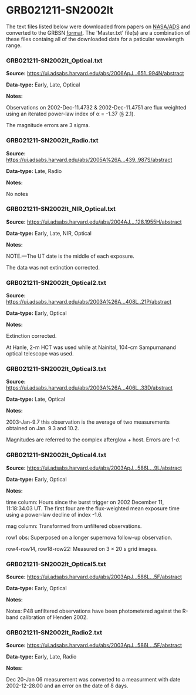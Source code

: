 # GRB021211-SN2002lt


The text files listed below were downloaded from papers on [NASA/ADS](https://ui.adsabs.harvard.edu) and converted to the GRBSN [format](https://github.com/GabrielF98/GRBSNWebtool/tree/master/Webtool/static/SourceData). The 'Master.txt' file(s) are a combination of these files containg all of the downloaded data for a paticular wavelength range.

### GRB021211-SN2002lt_Optical.txt


**Source:** https://ui.adsabs.harvard.edu/abs/2006ApJ...651..994N/abstract

**Data-type:** Early, Late, Optical

**Notes:**

Observations on 2002-Dec-11.4732 & 2002-Dec-11.4751 are flux weighted using an iterated power-law index of α = -1.37 (§ 2.1).



The magnitude errors are 3 sigma.

### GRB021211-SN2002lt_Radio.txt


**Source:** https://ui.adsabs.harvard.edu/abs/2005A%26A...439..987S/abstract

**Data-type:** Late, Radio

**Notes:**

No notes

### GRB021211-SN2002lt_NIR_Optical.txt


**Source:** https://ui.adsabs.harvard.edu/abs/2004AJ....128.1955H/abstract

**Data-type:** Early, Late, NIR, Optical

**Notes:**

NOTE.—The UT date is the middle of each exposure.



The data was not extinction corrected.

### GRB021211-SN2002lt_Optical2.txt


**Source:** https://ui.adsabs.harvard.edu/abs/2003A%26A...408L..21P/abstract

**Data-type:** Early, Optical

**Notes:**

Extinction corrected.

At Hanle, 2-m HCT was used while at Nainital, 104-cm Sampurnanand optical telescope was used.

### GRB021211-SN2002lt_Optical3.txt


**Source:** https://ui.adsabs.harvard.edu/abs/2003A%26A...406L..33D/abstract

**Data-type:** Late, Optical

**Notes:**

2003-Jan-9.7 this observation is the average of two measurements obtained on Jan. 9.3 and 10.2.

Magnitudes are referred to the complex afterglow + host. Errors are 1-$\sigma$.

### GRB021211-SN2002lt_Optical4.txt


**Source:** https://ui.adsabs.harvard.edu/abs/2003ApJ...586L...9L/abstract

**Data-type:** Early, Optical

**Notes:**

time column: Hours since the burst trigger on 2002 December 11, 11:18:34.03 UT. The first four are the flux-weighted mean exposure time using a power-law decline of index -1.6.

mag column: Transformed from unfiltered observations.

row1 obs: Superposed on a longer supernova follow-up observation.

row4-row14, row18-row22: Measured on 3 × 20 s grid images.

### GRB021211-SN2002lt_Optical5.txt


**Source:** https://ui.adsabs.harvard.edu/abs/2003ApJ...586L...5F/abstract

**Data-type:** Early, Optical

**Notes:**

Notes: P48 unfiltered observations have been photometered against the R-band calibration of Henden 2002.

### GRB021211-SN2002lt_Radio2.txt


**Source:** https://ui.adsabs.harvard.edu/abs/2003ApJ...586L...5F/abstract

**Data-type:** Early, Late, Radio

**Notes:**

Dec 20-Jan 06 measurement was converted to a measurment with date 2002-12-28.00 and an error on the date of 8 days.